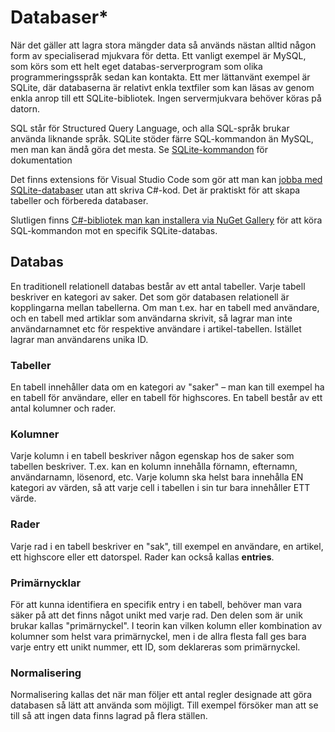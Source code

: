 # Databaser\*

När det gäller att lagra stora mängder data så används nästan alltid någon form av specialiserad mjukvara för detta. Ett vanligt exempel är MySQL, som körs som ett helt eget databas-serverprogram som olika programmeringsspråk sedan kan kontakta. Ett mer lättanvänt exempel är SQLite, där databaserna är relativt enkla textfiler som kan läsas av genom enkla anrop till ett SQLite-bibliotek. Ingen servermjukvara behöver köras på datorn.

SQL står för Structured Query Language, och alla SQL-språk brukar använda liknande språk. SQLite stöder färre SQL-kommandon än MySQL, men man kan ändå göra det mesta. Se [SQLite-kommandon](sqlite-kommandon.md) för dokumentation

Det finns extensions för Visual Studio Code som gör att man kan [jobba med SQLite-databaser](sqlite-och-vscode.md) utan att skriva C#-kod. Det är praktiskt för att skapa tabeller och förbereda databaser.

Slutligen finns [C#-bibliotek man kan installera via NuGet Gallery](c-och-sqlite.md) för att köra SQL-kommandon mot en specifik SQLite-databas.

## Databas

En traditionell relationell databas består av ett antal tabeller. Varje tabell beskriver en kategori av saker. Det som gör databasen relationell är kopplingarna mellan tabellerna. Om man t.ex. har en tabell med användare, och en tabell med artiklar som användarna skrivit, så lagrar man inte användarnamnet etc för respektive användare i artikel-tabellen. Istället lagrar man användarens unika ID.

### Tabeller

En tabell innehåller data om en kategori av "saker" – man kan till exempel ha en tabell för användare, eller en tabell för highscores. En tabell består av ett antal kolumner och rader.

### Kolumner

Varje kolumn i en tabell beskriver någon egenskap hos de saker som tabellen beskriver. T.ex. kan en kolumn innehålla förnamn, efternamn, användarnamn, lösenord, etc. Varje kolumn ska helst bara innehålla EN kategori av värden, så att varje cell i tabellen i sin tur bara innehåller ETT värde.

### Rader

Varje rad i en tabell beskriver en "sak", till exempel en användare, en artikel, ett highscore eller ett datorspel. Rader kan också kallas **entries**.

### Primärnycklar

För att kunna identifiera en specifik entry i en tabell, behöver man vara säker på att det finns något unikt med varje rad. Den delen som är unik brukar kallas "primärnyckel". I teorin kan vilken kolumn eller kombination av kolumner som helst vara primärnyckel, men i de allra flesta fall ges bara varje entry ett unikt nummer, ett ID, som deklareras som primärnyckel.

### Normalisering

Normalisering kallas det när man följer ett antal regler designade att göra databasen så lätt att använda som möjligt. Till exempel försöker man att se till så att ingen data finns lagrad på flera ställen.

